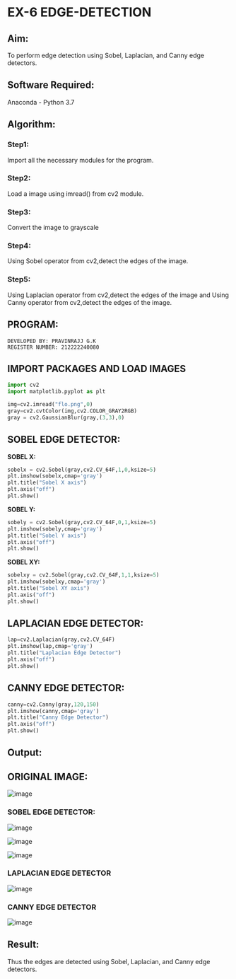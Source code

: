 # EX-6 EDGE-DETECTION
## Aim:
To perform edge detection using Sobel, Laplacian, and Canny edge detectors.

## Software Required:
Anaconda - Python 3.7

## Algorithm:
### Step1:
Import all the necessary modules for the program.
### Step2:
Load a image using imread() from cv2 module.
### Step3:
Convert the image to grayscale
### Step4:
Using Sobel operator from cv2,detect the edges of the image.
### Step5:
Using Laplacian operator from cv2,detect the edges of the image and Using Canny operator from cv2,detect the edges of the image.
## PROGRAM:
```
DEVELOPED BY: PRAVINRAJJ G.K
REGISTER NUMBER: 212222240080
```
## IMPORT PACKAGES AND LOAD IMAGES
  ```python
import cv2
import matplotlib.pyplot as plt

img=cv2.imread("flo.png",0)
gray=cv2.cvtColor(img,cv2.COLOR_GRAY2RGB)
gray = cv2.GaussianBlur(gray,(3,3),0)
```
## SOBEL EDGE DETECTOR:
**SOBEL X:**
  ```python
sobelx = cv2.Sobel(gray,cv2.CV_64F,1,0,ksize=5)
plt.imshow(sobelx,cmap='gray')
plt.title("Sobel X axis")
plt.axis("off")
plt.show()
```
**SOBEL Y:**
```python
sobely = cv2.Sobel(gray,cv2.CV_64F,0,1,ksize=5)
plt.imshow(sobely,cmap='gray')
plt.title("Sobel Y axis")
plt.axis("off")
plt.show()
```
**SOBEL XY:**
  ```python
sobelxy = cv2.Sobel(gray,cv2.CV_64F,1,1,ksize=5)
plt.imshow(sobelxy,cmap='gray')
plt.title("Sobel XY axis")
plt.axis("off")
plt.show()
```
## LAPLACIAN EDGE DETECTOR:
```python
lap=cv2.Laplacian(gray,cv2.CV_64F)
plt.imshow(lap,cmap='gray')
plt.title("Laplacian Edge Detector")
plt.axis("off")
plt.show()
```
## CANNY EDGE DETECTOR:
```python
canny=cv2.Canny(gray,120,150)
plt.imshow(canny,cmap='gray')
plt.title("Canny Edge Detector")
plt.axis("off")
plt.show()
```
## Output:
## ORIGINAL IMAGE:
![image](https://github.com/Pravinrajj/EDGE-DETECTION/assets/117917674/98f2f6f1-f862-4623-bf1a-ae646577988c)

### SOBEL EDGE DETECTOR:
![image](https://github.com/Pravinrajj/EDGE-DETECTION/assets/117917674/fdc7ec22-940d-40be-b498-18233f013888)

![image](https://github.com/Pravinrajj/EDGE-DETECTION/assets/117917674/c49ee671-3626-4b03-ae9e-60a7448297ff)

![image](https://github.com/Pravinrajj/EDGE-DETECTION/assets/117917674/a2e3a7a7-3b06-436c-8c8d-ef70339a1408)

### LAPLACIAN EDGE DETECTOR
![image](https://github.com/Pravinrajj/EDGE-DETECTION/assets/117917674/307504c8-c110-4853-9c59-bf37f66c6a01)

### CANNY EDGE DETECTOR
![image](https://github.com/Pravinrajj/EDGE-DETECTION/assets/117917674/3dfb3196-c175-48e8-9da7-11fb35a1e4b6)

## Result:
Thus the edges are detected using Sobel, Laplacian, and Canny edge detectors.
